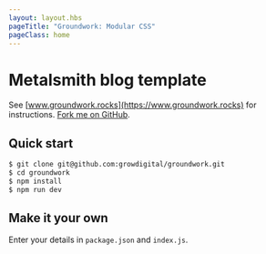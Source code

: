 ```yaml
---
layout: layout.hbs
pageTitle: "Groundwork: Modular CSS"
pageClass: home
---
```


# Metalsmith blog template

See [www.groundwork.rocks](https://www.groundwork.rocks) for instructions. [Fork me on GitHub](https://github.com/growdigital/groundwork).

## Quick start

```bash
$ git clone git@github.com:growdigital/groundwork.git
$ cd groundwork
$ npm install
$ npm run dev
```

## Make it your own

Enter your details in `package.json` and `index.js`.
